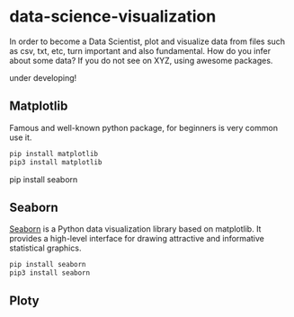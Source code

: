 # data-science-visualization
In order to become a Data Scientist, plot and visualize data from files such as csv, txt, etc, turn important and also fundamental. How do you infer about some data? If you do not see on XYZ, using awesome packages.

under developing!


## Matplotlib

Famous and well-known python package, for beginners is very common use it.

```python
pip install matplotlib
pip3 install matplotlib
```
pip install seaborn
## Seaborn

[Seaborn](https://seaborn.pydata.org/) is a Python data visualization library based on matplotlib. It provides a high-level interface for drawing attractive and informative statistical graphics.

```python
pip install seaborn
pip3 install seaborn
```

## Ploty
